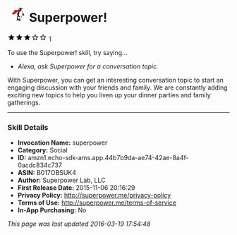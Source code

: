 # &nbsp;<img src="app_icon" alt="Superpower! icon" width="36"> Superpower!
![3 stars](../../../images/ic_star_black_18dp_1x.png)![3 stars](../../../images/ic_star_black_18dp_1x.png)![3 stars](../../../images/ic_star_black_18dp_1x.png)![3 stars](../../../images/ic_star_border_black_18dp_1x.png)![3 stars](../../../images/ic_star_border_black_18dp_1x.png) 1

To use the Superpower! skill, try saying...

* *Alexa, ask Superpower for a conversation topic.*

With Superpower, you can get an interesting conversation topic to start an engaging discussion with your friends and family.  We are constantly adding exciting new topics to help you liven up your dinner parties and family gatherings.

***

### Skill Details

* **Invocation Name:** superpower
* **Category:** Social
* **ID:** amzn1.echo-sdk-ams.app.44b7b9da-ae74-42ae-8a4f-0acdc834c737
* **ASIN:** B017OBSUK4
* **Author:** Superpower Lab, LLC
* **First Release Date:** 2015-11-06 20:16:29
* **Privacy Policy:** http://superpower.me/privacy-policy
* **Terms of Use:** http://superpower.me/terms-of-service
* **In-App Purchasing:** No

*This page was last updated 2016-03-19 17:54:48*
